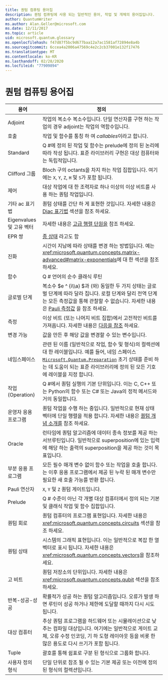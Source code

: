 ```yaml
---
title: 퀀텀 컴퓨팅 용어집
description: 퀀텀 컴퓨팅에 사용 되는 일반적인 용어, 작업 및 개체의 용어집입니다.
author: QuantumWriter
ms.author: Alan.Geller@microsoft.com
ms.date: 12/11/2017
ms.topic: article
uid: microsoft.quantum.glossary
ms.openlocfilehash: f47d87f5bc9d677baa12a7ac1581af72894e8a4b
ms.sourcegitcommit: 6ccea4a2006a47569c4e2c2cb37001e132f17476
ms.translationtype: MT
ms.contentlocale: ko-KR
ms.lasthandoff: 02/28/2020
ms.locfileid: "77909894"
---
```

# <a name="quantum-computing-glossary"></a>퀀텀 컴퓨팅 용어집

|용어|정의|
|-------------|----------|
|Adjoint|작업의 복소수 복소수입니다. 단일 연산자를 구현 하는 작업의 경우 adjoint는 작업의 역함수입니다.|
|호출|작업 및 함수를 통칭 하 여 *callables*이라고 합니다.|
|Standard|Q #에 정의 된 작업 및 함수는 prelude에 정의 된 논리에 따라 작성 됩니다. 표준 라이브러리 구현은 대상 컴퓨터와는 독립적입니다.|
|Clifford 그룹|Bloch 구의 octants을 차지 하는 작업 집합입니다. 여기에는 `X`, `Y`, `Z`, `H` 및 `S`가 포함 됩니다.|
|제어|대상 작업에 대 한 조력자로 하나 이상의 이상 비트를 사용 하는 퀀텀 작업입니다.|
|기타 ac 표기법|퀀텀 상태를 간단 하 게 표현한 것입니다. 자세한 내용은 [Diac 표기법](xref:microsoft.quantum.concepts.dirac) 섹션을 참조 하세요.|
|Eigenvalues 및 고유 벡터|자세한 내용은 [고급 행렬 단원을](xref:microsoft.quantum.concepts.matrix-advanced) 참조 하세요.|
|EPR 쌍|[종 상태](https://en.wikipedia.org/wiki/Bell_state) 라고도 함|
|진화|시간이 지남에 따라 상태를 변경 하는 방법입니다. 예는 <xref:microsoft.quantum.concepts.matrix-advanced#matrix-exponentials>에 대 한 섹션을 참조 하세요. |
|함수|Q # 언어의 순수 클래식 루틴|
| <a id="global-phase"></a>글로벌 단계 | 복소수 $e ^ {i\\\a} $과 (와) 동일한 두 가지 상태는 글로벌 단계에 따라 달라 집니다. 로컬 단계와 달리 전역 단계는 모든 측정값을 통해 관찰할 수 없습니다. 자세한 내용은 [Pauli 측정값](xref:microsoft.quantum.concepts.pauli) 을 참조 하세요. |
|측정|이상 비트 (또는 나머지 비트 집합)에서 고전적인 비트를 가져옵니다. 자세한 내용은 [다음을 참조](xref:microsoft.quantum.concepts.qubit) 하세요.|
|변경 가능|값을 만든 후 해당 값을 변경할 수 있는 변수입니다.|
|네임스페이스|관련 된 이름 (일반적으로 작업, 함수 및 형식)의 컬렉션에 대 한 레이블입니다. 예를 들어, 네임 스페이스 [`Microsoft.Quantum.Preparation`](xref:microsoft.quantum.preparation) 초기 상태를 준비 하는 데 도움이 되는 표준 라이브러리에 정의 된 모든 기호에 레이블을 지정 합니다.|
|작업(Operation)|Q #에서 퀀텀 실행의 기본 단위입니다. 이는 C, C++ 또는 Python의 함수 또는 C# 또는 Java의 정적 메서드와 거의 동일합니다.|
|운영자 응용 프로그램|퀀텀 작업을 수행 하는 중입니다. 일반적으로 현재 상태 벡터에 단일 행렬을 적용 합니다. 자세한 내용은 [퀀텀 개념 소개를](xref:microsoft.quantum.concepts.intro) 참조 하세요.|
|Oracle|런타임에 퀀텀 알고리즘에 데이터 종속 정보를 제공 하는 서브루틴입니다. 일반적으로 superposition에 있는 입력에 해당 하는 출력의 superposition을 제공 하는 것이 목표입니다.   |
|부분 응용 프로그램|모든 필수 매개 변수 없이 함수 또는 작업을 호출 합니다. 는 이후 응용 프로그램에서 제공 된 누락 된 매개 변수만 필요한 새 호출 가능를 반환 합니다.|
|Pauli 연산자|`X`, `Y` 및 `Z` 퀀텀 게이트입니다.|
|Prelude|Q # 수준이 아닌 각 개별 대상 컴퓨터에서 정의 되는 기본 및 클래식 작업 및 함수 집합입니다.|
|퀀텀 회로|퀀텀 컴퓨터의 프로그램 표현입니다. 자세한 내용은 <xref:microsoft.quantum.concepts.circuits> 섹션을 참조 하세요.|
|퀀텀 상태|시스템의 그래픽 표현입니다. 이는 일반적으로 복잡 한 열 벡터로 표시 됩니다. 자세한 내용은 <xref:microsoft.quantum.concepts.vectors>을 참조하세요. |
|고 비트|퀀텀 저장소의 단위입니다. 자세한 내용은 <xref:microsoft.quantum.concepts.qubit> 섹션을 참조 하세요.|
|반복-성공-성공|확률적가 성공 하는 퀀텀 알고리즘입니다. 오류가 발생 하면 루틴이 성공 하거나 제한에 도달할 때까지 다시 시도 됩니다. |
|대상 컴퓨터|추상 퀀텀 프로그램을 하드웨어 또는 시뮬레이션으로 낮추는 컴파일 대상입니다. 여기에는 일반적으로 게이트 교체, 오류 수정 인코딩, 기 하 도형 레이아웃 등을 비롯 한 많은 용도로 다시 쓰기가 포함 됩니다.|
|Tuple|괄호를 통해 쉼표로 구분 된 형식으로 그룹화 합니다. |
|사용자 정의 형식|단일 단위로 참조 될 수 있는 기본 제공 또는 이전에 정의 된 형식의 컬렉션입니다.|

